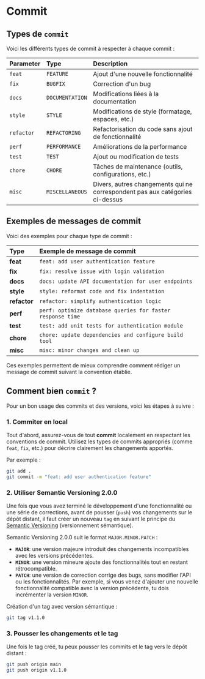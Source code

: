 # Commit

## Types de `commit`

Voici les différents types de commit à respecter à chaque commit : 

<div align="center">

| Parameter | Type        | Description                                       |
| :-------- | :---------- | :------------------------------------------------ |
| `feat`    | `FEATURE`   | Ajout d'une nouvelle fonctionnalité               |
| `fix`     | `BUGFIX`    | Correction d'un bug                               |
| `docs`    | `DOCUMENTATION` | Modifications liées à la documentation          |
| `style`   | `STYLE`     | Modifications de style (formatage, espaces, etc.) |
| `refactor`| `REFACTORING`| Refactorisation du code sans ajout de fonctionnalité |
| `perf`    | `PERFORMANCE`| Améliorations de la performance                    |
| `test`    | `TEST`      | Ajout ou modification de tests                    |
| `chore`   | `CHORE`     | Tâches de maintenance (outils, configurations, etc.) |
| `misc`    | `MISCELLANEOUS`| Divers, autres changements qui ne correspondent pas aux catégories ci-dessus |

</div>

## Exemples de messages de commit

Voici des exemples pour chaque type de commit :

<div align="center">

| Type       | Exemple de message de commit                                |
| :--------- | :----------------------------------------------------------- |
| **feat**   | `feat: add user authentication feature`                      |
| **fix**    | `fix: resolve issue with login validation`                   |
| **docs**   | `docs: update API documentation for user endpoints`          |
| **style**  | `style: reformat code and fix indentation`                   |
| **refactor**| `refactor: simplify authentication logic`                   |
| **perf**   | `perf: optimize database queries for faster response time`   |
| **test**   | `test: add unit tests for authentication module`             |
| **chore**  | `chore: update dependencies and configure build tool`        |
| **misc**   | `misc: minor changes and clean up`                           |

</div>

Ces exemples permettent de mieux comprendre comment rédiger un message de commit suivant la convention établie.
## Comment bien `commit` ?

Pour un bon usage des commits et des versions, voici les étapes à suivre :

### 1. Commiter en local
Tout d'abord, assurez-vous de tout **commit** localement en respectant les conventions de commit. Utilisez les types de commits appropriés (comme `feat`, `fix`, etc.) pour décrire clairement les changements apportés.

Par exemple :
```bash
git add .
git commit -m "feat: add user authentication feature"
```

### 2. Utiliser Semantic Versioning 2.0.0
Une fois que vous avez terminé le développement d'une fonctionnalité ou une série de corrections, avant de pousser (`push`) vos changements sur le dépôt distant, il faut créer un nouveau `tag` en suivant le principe du [Semantic Versioning](https://semver.org/) (versionnement sémantique).

Semantic Versioning 2.0.0 suit le format `MAJOR.MINOR.PATCH` :

- **`MAJOR`**: une version majeure introduit des changements incompatibles avec les versions précédentes.
- **`MINOR`**: une version mineure ajoute des fonctionnalités tout en restant rétrocompatible.
- **`PATCH`**: une version de correction corrige des bugs, sans modifier l'API ou les fonctionnalités.
Par exemple, si vous venez d'ajouter une nouvelle fonctionnalité compatible avec la version précédente, tu dois incrémenter la version `MINOR`.

Création d'un tag avec version sémantique :

```bash
git tag v1.1.0
```
### 3. Pousser les changements et le tag
Une fois le tag créé, tu peux pousser les commits et le tag vers le dépôt distant :

```bash
git push origin main
git push origin v1.1.0
```